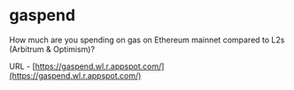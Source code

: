 # gaspend
How much are you spending on gas on Ethereum mainnet compared to L2s (Arbitrum & Optimism)?

URL - [https://gaspend.wl.r.appspot.com/](https://gaspend.wl.r.appspot.com/)
